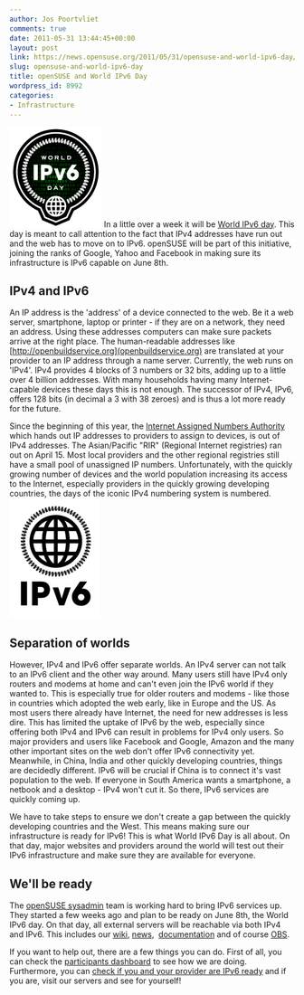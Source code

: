 ```yaml
---
author: Jos Poortvliet
comments: true
date: 2011-05-31 13:44:45+00:00
layout: post
link: https://news.opensuse.org/2011/05/31/opensuse-and-world-ipv6-day/
slug: opensuse-and-world-ipv6-day
title: openSUSE and World IPv6 Day
wordpress_id: 8992
categories:
- Infrastructure
---
```


[![IPv6 Badge](/wp-content/uploads/2011/05/IPv6-badge-blk-256-trans.png)](http://news.opensuse.org/2011/05/31/opensuse-and-world-ipv6-day/ipv6-badge-blk-256-trans/)
In a little over a week it will be [World IPv6 day](http://isoc.org/wp/worldipv6day/). This day is meant to call attention to the fact that IPv4 addresses have run out and the web has to move on to IPv6. openSUSE will be part of this initiative, joining the ranks of Google, Yahoo and Facebook in making sure its infrastructure is IPv6 capable on June 8th.<!-- more -->


## IPv4 and IPv6


An IP address is the 'address' of a device connected to the web. Be it a web server, smartphone, laptop or printer - if they are on a network, they need an address. Using these addresses computers can make sure packets arrive at the right place. The human-readable addresses like [http://openbuildservice.org](openbuildservice.org) are translated at your provider to an IP address through a name server. Currently, the web runs on 'IPv4'. IPv4 provides 4 blocks of 3 numbers or 32 bits, adding up to a little over 4 billion addresses. With many households having many Internet-capable devices these days this is not enough. The successor of IPv4, IPv6, offers 128 bits (in decimal a 3 with 38 zeroes) and is thus a lot more ready for the future.

Since the beginning of this year, the [Internet Assigned Numbers Authority](http://www.iana.org/numbers/) which hands out IP addresses to providers to assign to devices, is out of IPv4 addresses. The Asian/Pacific "RIR" (Regional Internet registries) ran out on April 15. Most local providers and the other regional registries still have a small pool of unassigned IP numbers. Unfortunately, with the quickly growing number of devices and the world population increasing its access to the Internet, especially providers in the quickly growing developing countries, the days of the iconic IPv4 numbering system is numbered.
[![IPv6 wordmark](/wp-content/uploads/2011/05/IPv6-wordmark-512-trans.png)](http://news.opensuse.org/2011/05/31/opensuse-and-world-ipv6-day/ipv6-wordmark-512-trans/)


## Separation of worlds


However, IPv4 and IPv6 offer separate worlds. An IPv4 server can not talk to an IPv6 client and the other way around. Many users still have IPv4 only routers and modems at home and can't even join the IPv6 world if they wanted to. This is especially true for older routers and modems - like those in countries which adopted the web early, like in Europe and the US. As most users there already have Internet, the need for new addresses is less dire. This has limited the uptake of IPv6 by the web, especially since offering both IPv4 and IPv6 can result in problems for IPv4 only users. So major providers and users like Facebook and Google, Amazon and the many other important sites on the web don't offer IPv6 connectivity yet. Meanwhile, in China, India and other quickly developing countries, things are decidedly different. IPv6 will be crucial if China is to connect it's vast population to the web. If everyone in South America wants a smartphone, a netbook and a desktop - IPv4 won't cut it. So there, IPv6 services are quickly coming up.

We have to take steps to ensure we don't create a gap between the quickly developing countries and the West. This means making sure our infrastructure is ready for IPv6! This is what World IPv6 Day is all about. On that day, major websites and providers around the world will test out their IPv6 infrastructure and make sure they are available for everyone.


## We'll be ready


The [openSUSE sysadmin](http://en.opensuse.org/openSUSE:Services_team) team is working hard to bring IPv6 services up. They started a few weeks ago and plan to be ready on June 8th, the World IPv6 day. On that day, all external servers will be reachable via both IPv4 and IPv6. This includes our [wiki](http://en.opensuse.org/Main_Page), [news](http://news.opensuse.org),  [documentation](http://doc.opensuse.org) and of course [OBS](http://openbuildservice.org).

If you want to help out, there are a few things you can do. First of all, you can check the [participants dashboard](http://isoc.org/wp/worldipv6day/participants-dashboard/) to see how we are doing. Furthermore, you can [check if you and your provider are IPv6 ready](http://test-ipv6.com/) and if you are, visit our servers and see for yourself!
